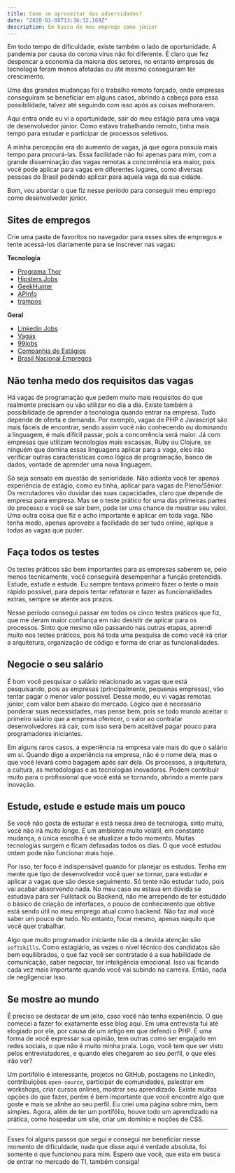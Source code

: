 ```yaml
---
title: Como se aproveitar das adversidades?
date: "2020-01-08T13:36:32.169Z"
description: Em busca do meu emprego como júnior
---
```


Em todo tempo de dificuldade, existe também o lado de oportunidade. A pandemia por causa do corona vírus não foi diferente. É claro que  fez despencar a economia da maioria dos setores, no entanto empresas de tecnologia foram menos afetadas ou até mesmo conseguiram ter crescimento.

Uma das grandes mudanças foi o trabalho remoto forçado, onde empresas conseguiram se beneficiar em alguns casos, abrindo a cabeça para essa possibilidade, talvez até seguindo com isso após as coisas melhorarem.

Aqui entra onde eu vi a oportunidade, sair do meu estágio para uma vaga de desenvolvedor júnior. Como estava trabalhando remoto, tinha mais tempo para estudar e participar de processos seletivos.

A minha percepção era do aumento de vagas, já que agora possuía mais tempo para procurá-las.  Essa facilidade não foi apenas para mim, com a grande disseminação das vagas remotas a concorrência era maior, pois você pode aplicar para vagas em diferentes lugares, como diversas pessoas do Brasil podendo aplicar para aquela vaga da sua cidade.

Bom, vou abordar o que fiz nesse período para conseguir meu emprego como desenvolvedor júnior.

## Sites de empregos

Crie uma pasta de favoritos no navegador para esses sites de empregos e tente acessá-los diariamente para se inscrever nas vagas:

__Tecnologia__

* [Programa Thor](https://programathor.com.br/)
* [Hipsters.Jobs](https://hipsters.jobs/)
* [GeekHunter](https://www.geekhunter.com.br/vagas)
* [APInfo](https://www.apinfo.com/apinfo/index.cfm)
* [trampos](https://trampos.co/)

__Geral__

* [Linkedin Jobs](https://br.linkedin.com/company/jobs)
* [Vagas](https://www.vagas.com.br/)
* [99jobs](https://99jobs.com/)
* [Companhia de Estágios](https://sgce.ciadeestagios.com.br/)
* [Brasil Nacional Empregos](https://www.bne.com.br/)


## Não tenha medo dos requisitos das vagas

Há vagas de programação que pedem muito mais requisitos do que realmente precisam ou vão utilizar no dia a dia. Existe também a possibilidade de aprender a tecnologia quando entrar na empresa. Tudo depende de oferta e demanda. Por exemplo, vagas de PHP e Javascript são mais fáceis de encontrar, sendo assim você não conhecendo ou dominando a linguagem, é mais difícil passar, pois a concorrência será maior. Já com empresas que utilizam tecnologias mais escassas, Ruby ou Clojure, se ninguém que domina essas linguagens aplicar para a vaga, eles irão verificar outras características como lógica de programação, banco de dados, vontade de aprender uma nova linguagem.

Só seja sensato em questão de senioridade. Não adianta você ter apenas experiência de estágio, como eu tinha, aplicar para vagas de Pleno/Sênior. Os recrutadores vão duvidar das suas capacidades, claro que depende de empresa para empresa. Mas se o teste prático for uma das primeiras partes do processo e você se sair bem, pode ter uma chance de mostrar seu valor.  Uma outra coisa que fiz e acho importante é aplicar em toda vaga. Não tenha medo, apenas aproveite a facilidade de ser tudo online, aplique a todas as vagas que puder.

## Faça todos os testes

Os testes práticos são bem importantes para as empresas saberem se, pelo menos tecnicamente, você conseguirá desempenhar a função pretendida. Estude, estude e estude. Eu sempre tentava primeiro fazer o teste o mais rápido possível, para depois tentar refatorar e fazer as funcionalidades extras, sempre se atente aos prazos. 

Nesse período consegui passar em todos os cinco testes práticos que fiz, que me deram maior confiança em não desistir de aplicar para os processos. Sinto que mesmo não passando nas outras etapas, aprendi muito nos testes práticos, pois há toda uma pesquisa de como você irá criar a arquitetura, organização de código e forma de criar as funcionalidades.


## Negocie o seu salário

É bom você pesquisar o salário relacionado as vagas que está pesquisando, pois as empresas (principalmente, pequenas empresas), vão tentar pagar o menor valor possível. Desse modo, eu vi vagas remotas júnior, com valor bem abaixo do mercado. Lógico que é necessário ponderar suas necessidades, mas pense bem, pois se todo mundo aceitar o primeiro salário que a empresa oferecer, o valor ao contratar desenvolvedores irá cair, com isso será bem aceitável pagar pouco para programadores iniciantes. 

Em alguns raros casos, a experiência na empresa vale mais do que o salário em si. Quando digo a experiência na empresa, não é o nome dela, mas o que você levará como bagagem após sair dela. Os processos, a arquitetura, a cultura, as metodologias e as tecnologias inovadoras.  Podem contribuir muito para o profissional que você está se tornando, abrindo a mente para inovação.

## Estude, estude e estude mais um pouco

Se você não gosta de estudar e está nessa área de tecnologia, sinto muito, você não irá muito longe. É um ambiente muito volátil, em constante mudança, a única escolha é se atualizar a todo momento. Muitas tecnologias surgem e ficam defasadas todos os dias. O que você estudou ontem pode não funcionar mais hoje.  

Por isso, ter foco é indispensável quando for planejar os estudos. Tenha em mente que tipo de desenvolvedor você quer se tornar, para estudar e aplicar a vagas que são desse seguimento. Só tente não estudar tudo, pois vai acabar absorvendo nada. No meu caso eu estava em dúvida se estudava para ser Fullstack ou Backend, não me arrependo de ter estudado o básico de criação de interfaces, o pouco de conhecimento que obtive está sendo útil no meu emprego atual como backend. Não faz mal você saber um pouco de tudo. No entanto, focar mesmo, apenas naquilo que você quer trabalhar.

Algo que muito programador iniciante não dá a devida atenção são `softskills`. Como estagiário, as vezes o nível técnico dos candidatos são bem equilibrados, o que faz você ser contratado é a sua habilidade de comunicação, saber negociar, ter inteligência emocional. Isso vai ficando cada vez mais importante quando você vai subindo na carreira. Então, nada de negligenciar isso.

## Se mostre ao mundo

É preciso se destacar de um jeito, caso você não tenha experiência. O que comecei a fazer foi exatamente esse blog aqui. Em uma entrevista fui até elogiado por ele, por causa de um artigo em que defendi o PHP.  É uma forma de você expressar sua opinião, tem outras como ser engajado em redes sociais, o que não é muito minha praia. Logo, você tem que ser visto pelos entrevistadores, e quando eles chegarem ao seu perfil, o que eles irão ver? 

Um portifólio é interessante, projetos no GitHub, postagens no Linkedin, contribuições `open-source`, participar de comunidades, palestrar em workshops, criar cursos onlines, mostrar seu aprendizado. Existe muitas opções do que fazer, porém é bem importante que você encontre algo que goste e mais se alinhe ao seu perfil. Eu criei uma página sobre mim, bem simples. Agora, além de ter um portifólio, houve todo um aprendizado na prática, como hospedar um site, criar um domínio e noções de CSS.

---


Esses foi alguns passos que segui e consegui me beneficiar nesse momento de dificuldade, nada que disse aqui é verdade absoluta, foi somente o que funcionou para mim. Espero que você, que esta em busca de entrar no mercado de TI, também consiga!
